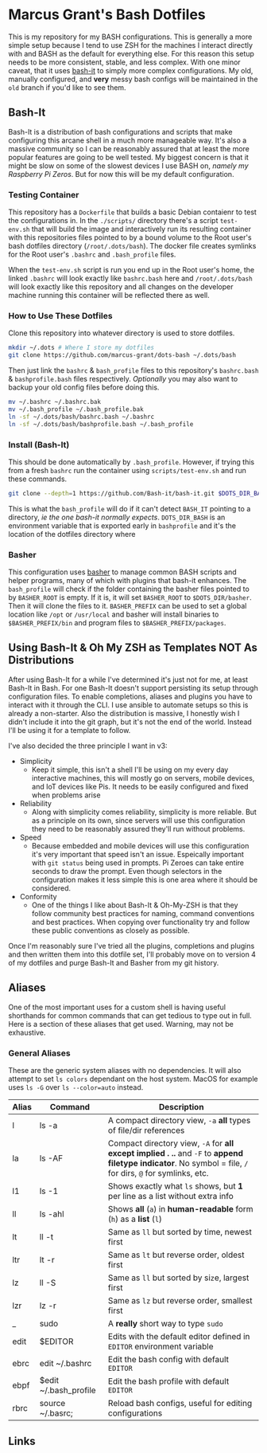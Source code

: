 # Marcus Grant's Bash Dotfiles

This is my repository for my BASH configurations. This is generally a more simple setup because I tend to use ZSH for the machines I interact directly with and BASH as the default for everything else. For this reason this setup needs to be more consistent, stable, and less complex. With one minor caveat, that it uses [bash-it][bash-it] to simply more complex configurations. My old, manually configured, and **very** messy bash configs will be maintained in the `old` branch if you'd like to see them.

## Bash-It

Bash-It is a distribution of bash configurations and scripts that make configuring this arcane shell in a much more manageable way. It's also a massive community so I can be reasonably assured that at least the more popular features are going to be well tested. My biggest concern is that it might be slow on some of the slowest devices I use BASH on, *namely my Raspberry Pi Zeros*. But for now this will be my default configuration.

### Testing Container

This repository has a `Dockerfile` that builds a basic Debian contaienr to test the configurations in. In the `./scripts/` directory there's a script `test-env.sh` that will build the image and interactively run its resulting container with this repositories files pointed to by a bound volume to the Root user's bash dotfiles directory (`/root/.dots/bash`). The docker file creates symlinks for the Root user's `.bashrc` and `.bash_profile` files.

When the `test-env.sh` script is run you end up in the Root user's home, the linked `.bashrc` will look exactly like `bashrc.bash` here and `/root/.dots/bash` will look exactly like this repository and all changes on the developer machine running this container will be reflected there as well.

### How to Use These Dotfiles

Clone this repository into whatever directory is used to store dotfiles.

```sh
mkdir ~/.dots # Where I store my dotfiles
git clone https://github.com/marcus-grant/dots-bash ~/.dots/bash
```

Then just link the `bashrc` & `bash_profile` files to this repository's `bashrc.bash` & `bashprofile.bash` files respectively. *Optionally* you may also want to backup your old config files before doing this.

```sh
mv ~/.bashrc ~/.bashrc.bak
mv ~/.bash_profile ~/.bash_profile.bak
ln -sf ~/.dots/bash/bashrc.bash ~/.bashrc
ln -sf ~/.dots/bash/bashprofile.bash ~/.bash_profile
```

### Install (Bash-It)

This should be done automatically by `.bash_profile`. However, if trying this from a fresh `bashrc` run the container using `scripts/test-env.sh` and run these commands.

```sh
git clone --depth=1 https://github.com/Bash-it/bash-it.git $DOTS_DIR_BASH/bash-it
```

This is what the `bash_profile` will do if it can't detect `BASH_IT` pointing to a directory, *ie the one bash-it normally expects*. `DOTS_DIR_BASH` is an environment variable that is exported early in `bashprofile` and it's the location of the dotfiles directory where

### Basher

This configuration uses [basher][basher] to manage common BASH scripts and helper programs, many of which with plugins that bash-it enhances. The `bash_profile` will check if the folder containing the basher files pointed to by `BASHER_ROOT` is empty. If it is, it will set `BASHER_ROOT` to `$DOTS_DIR/basher`. Then it will clone the files to it. `BASHER_PREFIX` can be used to set a global location like `/opt` or `/usr/local` and basher will install binaries to `$BASHER_PREFIX/bin` and program files to `$BASHER_PREFIX/packages`.

## Using Bash-It & Oh My ZSH as Templates NOT As Distributions

After using Bash-It for a while I've determined it's just not for me, at least Bash-It in Bash. For one Bash-It doesn't support persisting its setup through configuration files. To enable completions, aliases and plugins you have to interact with it through the CLI. I use ansible to automate setups so this is already a non-starter. Also the distribution is massive, I honestly wish I didn't include it into the git graph, but it's not the end of the world. Instead I'll be using it for a template to follow.

I've also decided the three principle I want in v3:

- Simplicity
  - Keep it simple, this isn't a shell I'll be using on my every day interactive machines, this will mostly go on servers, mobile devices, and IoT devices like Pis. It needs to be easily configured and fixed when problems arise
- Reliability
  - Along with simplicity comes reliability, simplicity is more reliable. But as a principle on its own, since servers will use this configuration they need to be reasonably assured they'll run without problems.
- Speed
  - Because embedded and mobile devices will use this configuration it's very important that speed isn't an issue. Espeically important with `git status` being used in prompts. Pi Zeroes can take entire seconds to draw the prompt. Even though selectors in the configuration makes it less simple this is one area where it should be considered.
- Conformity
  - One of the things I like about Bash-It & Oh-My-ZSH is that they follow community best practices for naming, command conventions and best practices. When copying over functionality try and follow these public conventions as closely as possible.

Once I'm reasonably sure I've tried all the plugins, completions and plugins and then written them into this dotfile set, I'll probably move on to version 4 of my dotfiles and purge Bash-It and Basher from my git history.

## Aliases

One of the most important uses for a custom shell is having useful shorthands for common commands that can get tedious to type out in full. Here is a section of these aliases that get used. Warning, may not be exhaustive.

### General Aliases

These are the generic system aliases with no dependencies. It will also attempt to set `ls colors` dependant on the host system. MacOS for example uses `ls -G` over `ls --color=auto` instead.

| Alias | Command | Description |
--- | --- | --- |
| l | ls -a | A compact directory view, `-a` **all** types of file/dir references |
| la | ls -AF | Compact directory view, `-A` for **all except implied . ..** and `-F` to **append filetype indicator**. No symbol = file, `/` for dirs, `@` for symlinks, etc. |
| l1 | ls -1 | Shows exactly what `ls` shows, but **1** per line as a list without extra info |
| ll | ls -ahl | Shows **all** (`a`) in **human-readable** form (`h`) as a **list** (`l`) |
| lt | ll -t | Same as `ll` but sorted by time, newest first |
| ltr | lt -r | Same as `lt` but reverse order, oldest first |
| lz | ll -S | Same as `ll` but sorted by si`z`e, largest first |
| lzr | lz -r | Same as `lz` but reverse order, smallest first |
| _ | sudo | A **really** short way to type `sudo` |
| edit | $EDITOR | Edits with the default editor defined in `EDITOR` environment variable|
| ebrc | edit ~/.bashrc | Edit the bash config with default `EDITOR` |
| ebpf | $edit ~/.bash_profile | Edit the bash profile with default `EDITOR` |
| rbrc | source ~/.basrc; | Reload bash configs, useful for editing configurations |

## Links

[bash-it]: https://github.com/Bash-it/bash-it
[basher]: https://github.com/basherpm/basher
